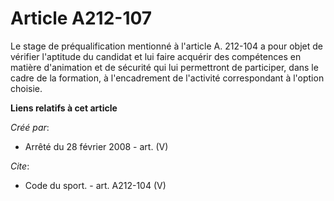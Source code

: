 # Article A212-107

Le stage de préqualification mentionné à l'article A. 212-104 a pour objet de vérifier l'aptitude du candidat et lui faire
acquérir des compétences en matière d'animation et de sécurité qui lui permettront de participer, dans le cadre de la
formation, à l'encadrement de l'activité correspondant à l'option choisie.

**Liens relatifs à cet article**

_Créé par_:

  - Arrêté du 28 février 2008 - art. (V)

_Cite_:

  - Code du sport. - art. A212-104 (V)
